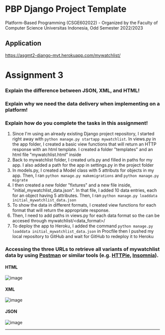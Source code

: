# PBP Django Project Template

Platform-Based Programming (CSGE602022) - Organized by the Faculty of Computer Science Universitas Indonesia, Odd Semester 2022/2023

## Application
https://asgmt2-django-mvt.herokuapp.com/mywatchlist/

# Assignment 3
### Explain the difference between JSON, XML, and HTML!


### Explain why we need the data delivery when implementing on a platform!


### Explain how do you complete the tasks in this assignment!
1. Since I'm using an already existing Django project repository, I started right away with `python manage.py startapp mywatchlist`. In views.py in the app folder, I created a basic view functions that will return an HTTP response with an html template. I created a folder "templates" and an html file "mywatchlist.html" inside
2. Back to mywatchlist folder, I created urls.py and filled in paths for my app. I also added a path for the app in settings.py in the project folder
3. In models.py, I created a Model class with 5 attributs for objects in my app. Then, I ran `python manage.py makemigrations` and `python manage.py migrate`
4. I then created a new folder "fixtures" and a new file inside, "initial_mywatchlist_data.json". In that file, I added 10 data entries, each for an object having 5 attributes. Then, I ran `python manage.py loaddata initial_mywatchlist_data.json`
5. To show the data in different formats, I created view functions for each format that will return the appropriate response. 
6. Then, I need to add paths in views.py for each data format so the can be accesed through mywatchlist/<data_format>/
7. To deploy the app to Heroku, I added the command `python manage.py loaddata initial_mywatchlist_data.json` in Procfile then I pushed my local repository to GitHub and wait for GitHub to redeploy it to Heroku

### Accessing the three URLs to retrieve all variants of mywatchlist data by using [Postman](https://www.postman.com/) or similar tools (e.g. [HTTPie](https://httpie.io/product), [Insomnia](https://insomnia.rest/)).
#### HTML
![image](https://user-images.githubusercontent.com/108500770/191486231-245249b5-5654-4127-8a28-54041a2050a0.png)
#### XML
![image](https://user-images.githubusercontent.com/108500770/191486315-0df18279-34b6-4237-8093-d76209943003.png)
#### JSON
![image](https://user-images.githubusercontent.com/108500770/191486378-4e891890-a9e3-47cd-9737-d7291a1b822e.png)
<br>
<hr>
